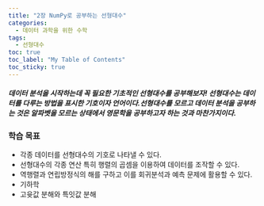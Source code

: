 ```yaml
---
title: "2장 NumPy로 공부하는 선형대수"
categories: 
  - 데이터 과학을 위한 수학
tags:
  - 선형대수
toc: true
toc_label: "My Table of Contents" 
toc_sticky: true
---
```


##### 데이터 분석을 시작하는데 꼭 필요한 기초적인 선형대수를 공부해보자! 선형대수는 데이터를 다루는 방법을 표시한 기호이자 언어이다.선형대수를 모르고 데이터 분석을 공부하는 것은 알파벳을 모르는 상태에서 영문학을 공부하고자 하는 것과 마찬가지이다.

### 학습 목표
* 각종 데이터를 선형대수의 기호로 나타낼 수 있다.
* 선형대수의 각종 연산 특히 행렬의 곱셈을 이용하여 데이터를 조작할 수 있다.
* 역행렬과 연립방정식의 해를 구하고 이를 회귀분석과 예측 문제에 활용할 수 있다.
* 기하학
* 고윳값 분해와 특잇값 분해